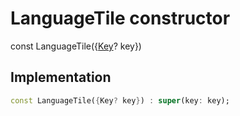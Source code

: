 


# LanguageTile constructor






const
LanguageTile(\{[Key](https://api.flutter.dev/flutter/foundation/Key-class.html)? key})





## Implementation

```dart
const LanguageTile({Key? key}) : super(key: key);
```







